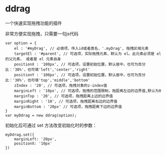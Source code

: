 # ddrag
一个快速实现拖拽功能的插件

非常方便实现拖拽，只需要一句js代码

	var option = {
		el : '#myDrag', // 必填项，传入id或者类名，'.myDrag', 拖拽区域元素
		targetEl : '#parent', // 可选项，实际拖拽元素，默认为 el。此元素必须是 el 的父元素， 或者是 el 元素自身
		positionX : '100px', // 可选项，设置初始位置，默认居中，也可为百分比：'30%'，也可填'left','center','right'
		positionY : '100px', // 可选项，设置初始位置，默认居中，也可为百分比：'30%'，也可填'top','middle','bottom'
		zIndex : '20', // 可选项，拖拽对象的z-index值
		marginLeft : '10px', // 可选项，拖拽的范围限制，拖距离左边的边界值,默认为0
		marginTop : '20', // 可选项，拖拽距离上边的边界值
		marginRight : '10', // 可选项，拖拽距离右边的边界值
		marginBottom : '20px' // 可选项，拖拽距离下边的边界值
	}
	var myDdrag = new ddrag(option);

初始化后可通过 set 方法改变初始化时的参数：

	myDdrag.set({
		marginLeft: '20px',
		positionX: '10px'
	})
